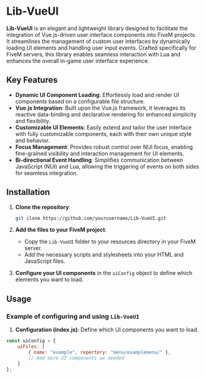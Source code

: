 # Lib-VueUI

**Lib-VueUI** is an elegant and lightweight library designed to facilitate the integration of Vue.js-driven user interface components into FiveM projects. It streamlines the management of custom user interfaces by dynamically loading UI elements and handling user input events. Crafted specifically for FiveM servers, this library enables seamless interaction with Lua and enhances the overall in-game user interface experience.

## Key Features

- **Dynamic UI Component Loading**: Effortlessly load and render UI components based on a configurable file structure.
- **Vue.js Integration**: Built upon the Vue.js framework, it leverages its reactive data-binding and declarative rendering for enhanced simplicity and flexibility.
- **Customizable UI Elements**: Easily extend and tailor the user interface with fully customizable components, each with their own unique style and behavior.
- **Focus Management**: Provides robust control over NUI focus, enabling fine-grained visibility and interaction management for UI elements.
- **Bi-directional Event Handling**: Simplifies communication between JavaScript (NUI) and Lua, allowing the triggering of events on both sides for seamless integration.

## Installation

1. **Clone the repository**:
    ```bash
    git clone https://github.com/yourusername/Lib-VueUI.git
    ```

2. **Add the files to your FiveM project**:
   - Copy the `Lib-VueUI` folder to your resources directory in your FiveM server.
   - Add the necessary scripts and stylesheets into your HTML and JavaScript files.

3. **Configure your UI components** in the `uiConfig` object to define which elements you want to load.

## Usage

### Example of configuring and using `Lib-VueUI`

1. **Configuration (index.js)**: Define which UI components you want to load.

```js
const uiConfig = {
    uiFiles: [
        { name: "example", repertory: "menu/examplemenu/" },
        // Add more UI components as needed
    ]
};
